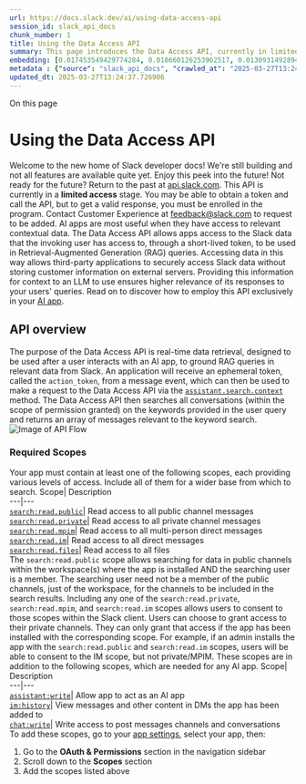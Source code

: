 ```yaml
---
url: https://docs.slack.dev/ai/using-data-access-api
session_id: slack_api_docs
chunk_number: 1
title: Using the Data Access API
summary: This page introduces the Data Access API, currently in limited access, allowing apps to retrieve contextual data securely for AI applications. Users must enroll in the program to obtain a valid response. The API aims to enhance Retrieval-Augmented Generation queries while ensuring data privacy.
embedding: [0.017453549429774284, 0.018660126253962517, 0.013093149289488792, -0.010172277688980103, 0.0381087101995945, -0.04740293323993683, -0.0333062969148159, 0.023355023935437202, -0.026066835969686508, 0.005492313299328089, 0.004136407747864723, -0.04174038767814636, -0.045945484191179276, 0.0007690433412790298, -0.012758652679622173, 0.021551132202148438, -0.02484831213951111, 0.024561600759625435, -0.008798453025519848, 0.0474507175385952, 0.04465528577566147, 0.041214749217033386, -0.02773931808769703, 0.040163472294807434, -0.037105221301317215, -0.039494480937719345, 0.008517715148627758, 0.048430316150188446, -0.018779590725898743, -0.031872738152742386, 0.005032380577176809, -0.013272344134747982, -0.04405796900391579, 0.033091261982917786, 0.02208871580660343, -0.0015933383256196976, -0.0190901942551136, 0.030558645725250244, -6.584466609638184e-05, -0.05380615219473839, -0.022817440330982208, -0.003745166352018714, -0.01569744385778904, 0.02392844669520855, -0.04530038312077522, -0.03287622705101967, -0.01975918747484684, 0.021371938288211823, -0.009658587165176868, -0.0015679524512961507, -0.065800242125988, 0.0026296800933778286, -0.030654216185212135, 0.008499795570969582, 0.0012961740139871836, 0.011743216775357723, -0.05136910825967789, -0.030702000483870506, -0.011796975508332253, 0.017035430297255516, -0.024513816460967064, 0.02285327948629856, -0.051225751638412476, 0.00470983050763607, -0.037774212658405304, -0.010638183914124966, -0.021109119057655334, 0.04214655980467796, 0.022626299411058426, 0.04262441396713257, 0.059205882251262665, 0.002528136596083641, -0.03457260504364967, -0.03457260504364967, -0.006773554254323244, -0.02647300995886326, -0.005946272984147072, 0.07440157979726791, -0.043150048702955246, -0.01696375198662281, 0.019066300243139267, 0.029985222965478897, -0.036340657621622086, -0.021813951432704926, -0.03459649533033371, 0.035743340849876404, -0.057485613971948624, -0.03966172784566879, 0.00930019747465849, -0.019986165687441826, -0.02931622974574566, 0.01425194088369608, -0.0612606480717659, -0.008804425597190857, 0.03720078989863396, 0.042696088552474976, 0.017716368660330772, 0.0018382375128567219, -0.010500800795853138, 0.07717312127351761, 0.02769153192639351, -0.04902763292193413, -0.029841868206858635, -0.06030494347214699, 0.043150048702955246, 0.009801942855119705, 0.027548177167773247, 0.021622810512781143, 0.00243853940628469, -0.022387374192476273, -0.09772076457738876, -0.023534219712018967, 0.003509226720780134, 0.014693954028189182, -0.024059856310486794, -0.002980602905154228, 0.0018845294835045934, -0.032637301832437515, 0.018480932340025902, -0.012997578829526901, -0.06599138677120209, 0.01960388571023941, 0.04083246737718582, 0.001960687106475234, 0.006887044291943312, -0.004064729902893305, -0.01305731013417244, -0.06121286004781723, -0.0421704538166523, 0.0035719447769224644, 0.050413403660058975, 0.03598226606845856, 0.053567226976156235, -0.08816372603178024, -0.03691408038139343, -0.031108176335692406, -0.043604008853435516, -0.019950328394770622, -0.03113206848502159, -0.023904554545879364, 0.030845357105135918, -0.01407274603843689, -0.010889056138694286, 0.023737305775284767, -0.07602627575397491, -0.01860039494931698, -0.024047909304499626, -0.023510325700044632, 0.012244961224496365, 0.029746297746896744, -0.011641672812402248, 0.008917915634810925, -0.03175327554345131, -0.003601810662075877, 0.0009646640392020345, -0.012639190070331097, -0.008661070838570595, 0.05332830175757408, -0.00738878920674324, -0.01788361743092537, -0.020535696297883987, 0.005337011069059372, -0.0049756355583667755, -0.028790593147277832, -0.04926655814051628, 0.02205287665128708, 0.016629254445433617, -0.04632776603102684, -0.05825017765164375, 0.022232072427868843, -0.05657769739627838, -0.03643622621893883, -0.0074843596667051315, -0.011498317122459412, 0.026186298578977585, -0.01619918830692768, 0.02036844752728939, 0.039805084466934204, -0.038371529430150986, -0.046399444341659546, -0.04857367277145386, 0.005110031459480524, -0.024776633828878403, -0.024059856310486794, -0.03650790452957153, 0.01655757799744606, -0.0031657705549150705, 0.034763745963573456, -0.006588386837393045, 0.021766165271401405, 0.027404820546507835, 0.03402307257056236, 0.028169384226202965, 0.03708132728934288, 0.005265333689749241, -0.01991448923945427, -0.013989121653139591, 0.025278380140662193, 0.025684554129838943, 0.0007246179739013314, 0.07153446972370148, -0.019412744790315628, 0.039351124316453934, -0.05103461071848869, 0.025684554129838943, -0.005199628882110119, 0.0070303999818861485, 0.009353956207633018, -0.05633876845240593, -0.005259360186755657, 0.0324222706258297, -0.07057876139879227, 0.026281869038939476, 0.05500078201293945, -0.08281178027391434, -0.007520198356360197, 0.005121977999806404, -0.021825896576046944, -0.006624225527048111, 0.0027819955721497536, -0.007185701746493578, 0.030439183115959167, 0.013989121653139591, -0.015255429781973362, 0.004829293582588434, 0.03528938069939613, 0.010351472534239292, -0.02977018989622593, 0.008446036837995052, 0.04011568799614906, 0.030104685574769974, 0.03419032320380211, -0.021168850362300873, -0.02205287665128708, 0.045180920511484146, -0.07043540477752686, 0.019795024767518044, -0.008894023485481739, 0.02397623285651207, 0.005447514820843935, 7.209781324490905e-05, -0.03519381210207939, 0.013523216359317303, 0.050317831337451935, 0.0037690589670091867, 0.00220259977504611, 0.008929862640798092, -0.04974440857768059, 0.05246816575527191, 0.011360934935510159, 0.040163472294807434, 0.011325095780193806, 0.026759721338748932, -0.013594893738627434, -0.020762676373124123, -0.031872738152742386, 0.003981105983257294, 0.021551132202148438, -0.018660126253962517, 0.021527240052819252, 0.027858780696988106, 0.030104685574769974, -0.016844289377331734, -0.0040049985982477665, -0.017871670424938202, -0.0007832295377738774, 0.007812882773578167, 0.014239993877708912, -0.03877770155668259, -0.01290200836956501, -0.05132132023572922, 0.047259580343961716, 0.055191922932863235, -0.014132477343082428, -0.038371529430150986, 0.00960482843220234, 0.004452984780073166, -0.012567511759698391, 0.0206790529191494, 0.02661636471748352, -0.0024176333099603653, 0.0043484545312821865, 0.007412681821733713, 0.048263069242239, 0.0068452320992946625, -0.00469788396731019, 0.022124554961919785, -0.027213679626584053, -0.015351000241935253, -0.024394351989030838, 0.008087648078799248, 0.0010251422645524144, 0.025182809680700302, -0.027309250086545944, 0.002404193626716733, 0.03571945056319237, 0.051894742995500565, -0.0026909050066024065, -0.003539092605933547, 0.0462321974337101, 0.019902542233467102, 0.015231537632644176, 0.0353371687233448, -0.038682132959365845, 0.030104685574769974, 0.020308716222643852, 0.00838033203035593, -0.007006507366895676, 0.038634348660707474, -0.0653223916888237, 0.023151937872171402, 0.05982708930969238, 0.01161180716007948, -0.04568266496062279, -0.023187775164842606, -0.008219056762754917, 0.0754050686955452, -0.017596906051039696, 0.02850388176739216, -0.0033389918971806765, -0.032685086131095886, -0.023558111861348152, -0.02589958719909191, -0.04434467852115631, -0.02397623285651207, -0.08510547131299973, -0.016438113525509834, 0.006152346730232239, -0.02158697135746479, -0.030917035415768623, 0.07292024046182632, -0.029340121895074844, -0.017955295741558075, 0.008547580800950527, -0.02828884869813919, -0.006206104997545481, 0.004712816793471575, 0.022160394117236137, -0.003589864354580641, 0.05294601991772652, 0.03930334001779556, -0.04262441396713257, -0.036961864680051804, -0.020141469314694405, -0.012890062294900417, 0.042791660875082016, -0.056052058935165405, -0.012023954652249813, -0.008673016913235188, 0.0281932782381773, -0.03067810833454132, -0.04592159390449524, -0.0009011992951855063, -0.027715425938367844, -0.04862145707011223, -0.0024803513661026955, -0.025111131370067596, -0.05901474133133888, -0.026592472568154335, 0.006713822949677706, -0.06025715544819832, -0.03956615924835205, 0.028217170387506485, -0.011641672812402248, 0.026831399649381638, -0.04006790369749069, -0.0034494951833039522, -0.06584803014993668, 0.017083214595913887, -0.0130812032148242, 0.059970445930957794, -0.014729793183505535, 0.01793140172958374, -0.03536105901002884, -0.016438113525509834, -0.0037780185230076313, -0.032278914004564285, 0.012483887374401093, 0.00798013061285019, 0.026234082877635956, 0.002852180041372776, 0.015291268937289715, -0.015076235868036747, 0.0003686554846353829, 0.03464428335428238, 0.007783017121255398, -0.028742806985974312, 0.00421704538166523, -0.032995693385601044, 0.03184884786605835, -0.007257379591464996, -0.015255429781973362, 0.005104058422148228, 0.005372850224375725, -0.00782482884824276, -0.01793140172958374, 0.03366468474268913, 0.011540129780769348, 0.07593070715665817, -0.030415289103984833, 0.01604388654232025, 0.01879153586924076, -0.012937847524881363, -0.016844289377331734, -0.014144424349069595, -0.040713004767894745, -0.0033748308196663857, -0.020655158907175064, 0.005814863368868828, 0.031323209404945374, 0.008977647870779037, 0.027667639777064323, 0.02158697135746479, 0.015410732477903366, 0.0061762393452227116, -0.005363890435546637, 0.038275957107543945, 0.0523248128592968, -0.0025176836643368006, 0.012340531684458256, 0.0320877730846405, -0.060878366231918335, -0.033760253340005875, -0.043102264404296875, -0.015530195087194443, 0.015888584777712822, 0.08281178027391434, -0.009043351747095585, 0.03631676360964775, -0.060018230229616165, -0.015004557557404041, -0.014060799963772297, 0.0588236004114151, -0.016987644135951996, -0.010309659875929356, 0.013212611898779869, -0.002281744033098221, 0.0071677821688354015, -0.02580401673913002, 0.0014634222025051713, 0.030654216185212135, -0.021658649668097496, -0.03067810833454132, -0.01996227353811264, -0.027954351156949997, 0.02143166959285736, -0.03992454707622528, -0.044989779591560364, -0.012890062294900417, 0.03901663050055504, -0.047570183873176575, -0.03524159640073776, 0.023426702246069908, 0.03743971511721611, -0.02955515682697296, -0.05079568549990654, 0.0003027641505468637, -0.0010184224229305983, 0.008696909062564373, 0.02692696824669838, 0.005098085384815931, -0.029937438666820526, -0.02453770861029625, 0.030200256034731865, -0.012304693460464478, -0.005632682237774134, -0.0010774072725325823, -0.016175296157598495, -0.0020682038739323616, 0.015052342787384987, 0.023139990866184235, -0.01910213939845562, 0.014729793183505535, 0.021359991282224655, -0.029077304527163506, -0.03505045548081398, 0.006188185419887304, -0.018050866201519966, -0.007209594361484051, -0.00027121842140331864, 0.006128454115241766, 0.029794082045555115, -0.016031939536333084, 0.014287779107689857, 0.07841554284095764, 0.023904554545879364, 0.011713351123034954, -0.01758495904505253, 0.006761608179658651, 0.0032344618812203407, -0.0701964795589447, 0.004623219836503267, 0.03311515599489212, -0.011892545968294144, 0.0013006537919864058, -0.0036137569695711136, -0.00873872172087431, -0.015124021098017693, 0.013833819888532162, 0.0031030524987727404, -0.013439591974020004, -0.023426702246069908, -0.019460529088974, 0.08668237924575806, -0.017381872981786728, 0.00909113697707653, -0.02783488854765892, -0.00361973000690341, -0.016366437077522278, 0.03203998878598213, -0.010954760946333408, 0.004411172587424517, 0.018719857558608055, 0.013069256208837032, -0.03490709885954857, 0.022470997646450996, -0.009789995849132538, 0.04659058526158333, 0.009718318469822407, -0.017441604286432266, 0.025565089657902718, 0.004656071774661541, 0.03342575952410698, -0.019842810928821564, 0.002026391914114356, 0.015028450638055801, -0.04353233054280281, -0.03942280262708664, 0.0009885566541925073, -0.0190901942551136, 0.009347982704639435, -0.0182420052587986, 0.023092204704880714, 0.014861201867461205, -0.009288251399993896, -0.015816906467080116, -0.011880598962306976, -0.004688924178481102, -0.04002011939883232, -0.0011222059838473797, -0.0038168441969901323, 0.01960388571023941, 0.029220659285783768, 0.019974220544099808, -0.007956238463521004, -6.976455188123509e-05, -0.026186298578977585, 0.00232355622574687, 0.04487031698226929, -0.00017098148236982524, 0.004115501884371042, -0.0015843785367906094, 0.04424910992383957, -0.01201200857758522, 0.021598918363451958, 0.04697286710143089, -0.026138512417674065, -0.037917569279670715, 0.01844509318470955, -0.03603005409240723, -0.01711905375123024, 0.00666603771969676, 0.0332346186041832, -0.002849193522706628, -0.00738878920674324, 0.027357036247849464, 0.02118079736828804, 0.0007287245243787766, -0.00039124145405367017, 0.010393284261226654, -0.016688985750079155, 0.004148354288190603, -0.004420132376253605, -0.012830330058932304, 0.016235027462244034, 0.005510232876986265, -0.03180105984210968, -0.000892239564564079, 0.013833819888532162, 0.011552075855433941, -0.019878650084137917, -0.02752428501844406, 0.002843220252543688, 0.04577823728322983, -0.008248923346400261, -0.018827375024557114, -0.036603476852178574, 0.04068911075592041, 0.01416831649839878, -0.007663554046303034, 0.030702000483870506, 0.003419629530981183, 0.004626206122338772, -0.0014066773001104593, -0.03775032237172127, 0.01935301162302494, 0.026831399649381638, -0.008213084191083908, -0.004900971427559853, 0.01900656893849373, 0.031466566026210785, 0.0002721517230384052, -0.0008063755230978131, 0.011850733309984207, -0.014825363643467426, 0.031108176335692406, 0.016533683985471725, -0.012328585609793663, 0.03595837578177452, 0.013547108508646488, 0.009784023277461529, -0.006803419906646013, -0.028742806985974312, -0.017178785055875778, -0.006212078034877777, 0.035480521619319916, -0.04238548502326012, -0.0037242602556943893, 0.02869502268731594, 0.010387311689555645, -0.023175830021500587, -0.02773931808769703, 0.005226507782936096, 0.030009115114808083, 0.016497846692800522, 0.005967178847640753, -0.0038735889829695225, -0.057628970593214035, -0.00623597064986825, -0.01272281352430582, -0.00045545282773673534, 0.020284824073314667, 0.051512461155653, 2.3647615307709202e-05, 0.0030059886630624533, 0.0015321135288104415, 0.02347448654472828, 0.0018860227428376675, 0.02057153545320034, 0.002048791153356433, 0.0006884057656861842, 0.03215945139527321, 0.027237573638558388, -0.05901474133133888, 0.026759721338748932, -0.004769561812281609, -0.010088653303682804, -0.03022414818406105, -0.007992077618837357, 0.022232072427868843, -0.014299726113677025, -0.020081736147403717, 0.036603476852178574, 0.0007395508582703769, 0.03880159556865692, -0.020989656448364258, -0.024358514696359634, -0.018110597506165504, -0.00636140676215291, 0.024657171219587326, -0.007693419698625803, 0.02525448612868786, 0.00333301885984838, -0.018062811344861984, -0.018612341955304146, 0.02366562746465206, -0.00044649309711530805, 0.009126976132392883, 0.030869249254465103, 0.016856234520673752, -0.04002011939883232, 0.030558645725250244, 0.023582004010677338, 0.026401331648230553, 0.007102077826857567, -0.014717846177518368, -0.008213084191083908, -0.034309785813093185, 0.025469519197940826, 0.005235467571765184, -0.004282750189304352, -0.019424689933657646, -0.039542265236377716, -0.020177306607365608, 0.019066300243139267, -0.010650129988789558, 0.05022226274013519, 0.049505483359098434, 0.03896884247660637, -0.009843754582107067, -0.0055908700451254845, -0.01262724306434393, 0.0044798641465604305, -0.020750729367136955, 0.007269326131790876, 0.0190901942551136, 0.00843409076333046, 0.01702348329126835, 0.0022981702350080013, -0.06307648867368698, -0.0069646951742470264, 0.03048696741461754, 0.009568989276885986, -0.019902542233467102, -0.005038353614509106, 0.009921405464410782, 0.015530195087194443, -0.0221006628125906, 0.05146467685699463, -0.024358514696359634, -0.016999591141939163, -0.002381794387474656, -0.003210569266229868, 0.052802663296461105, 0.009234492667019367, -0.0009863167069852352, -0.014574490487575531, -0.018206167966127396, -0.023904554545879364, -0.01599610038101673, -0.01799113303422928, -0.030295826494693756, -0.03820427879691124, 0.01249583438038826, -0.015470463782548904, -0.026950862258672714, 0.03657958284020424, 0.011062277480959892, 0.0012050834484398365, 0.033043477684259415, 0.017489388585090637, -0.004676978103816509, -0.0012386824237182736, -0.04441635683178902, -0.013559054583311081, -0.003858656156808138, -0.051942531019449234, 0.027094217017292976, -0.02635354734957218, 0.004276776686310768, 0.026066835969686508, -0.0237253587692976, -0.014861201867461205, 0.04494199529290199, -0.015052342787384987, -0.033497437834739685, -0.01508818194270134, 0.023641735315322876, -0.00970039889216423, 0.012937847524881363, -0.00939576793462038, 0.007639661431312561, 0.017608851194381714, -0.04876481369137764, 0.029937438666820526, 0.02647300995886326, -0.03280455246567726, -0.01656952314078808, -0.016796503216028214, 0.023283345624804497, 0.0007705366006121039, 0.03175327554345131, -0.033186834305524826, 0.015255429781973362, -0.012842277064919472, -0.027500391006469727, -0.0038168441969901323, -0.043604008853435516, 0.02702253870666027, 0.02103744074702263, -0.024035964161157608, 0.008183218538761139, 0.0023310226388275623, -0.0257562305778265, 0.03402307257056236, -0.022578515112400055, 0.0062957024201750755, -0.025636767968535423, 0.028527773916721344, -0.04534817114472389, 0.012364424765110016, 0.0070961047895252705, -0.013571001589298248, -0.0021652677096426487, 0.0020458046346902847, -0.007992077618837357, -0.02346254140138626, -0.031514350324869156, -0.01971140131354332, -0.0015918449498713017, -0.0344531424343586, -0.0076575810089707375, -0.006421138532459736, -0.02809770777821541, -0.03012857772409916, -0.001101299887523055, 0.016880126670002937, -0.1018780767917633, -0.02468106336891651, 0.009413687512278557, -0.010494828224182129, 0.03545663133263588, 0.025684554129838943, 0.036603476852178574, 0.03438146412372589, 0.03720078989863396, -0.011689458042383194, 0.02280549518764019, -0.036245085299015045, 0.011528183706104755, -0.008971674367785454, 0.01910213939845562, 0.028838377445936203, -0.007281272206455469, 0.022721869871020317, 0.011414693668484688, 0.004372347146272659, -0.00708415824919939, -0.0050084879621863365, -0.012047847732901573, 0.05815460905432701, 0.0014768618857488036, -0.027213679626584053, 0.0063494606874883175, 0.031060390174388885, 0.0356716625392437, -0.00427976343780756, 0.000684299215208739, -0.0005077178939245641, -0.04231381043791771, 0.012925900518894196, -0.032326698303222656, 0.020440125837922096, -0.005337011069059372, -0.005919393617659807, 0.006474896799772978, -0.02119274251163006, 0.002195133361965418, 0.005814863368868828, 0.04365179315209389, 0.006916909944266081, 0.0174296572804451, 0.002289210446178913, -0.01046496257185936, 0.010727780871093273, -0.002468405058607459, 0.020750729367136955, 0.015625765547156334, 0.013797980733215809, 0.046805620193481445, 0.01000502984970808, 0.002849193522706628, 0.010267848148941994, 0.001957700587809086, 0.0352654904127121, 0.006970668211579323, 0.005277279764413834, 0.0065406016074121, 0.0020906031131744385, 0.0290056262165308, 0.017286302521824837, 0.004157313611358404, 0.0018890092615038157, -0.0022011063992977142, 0.0017008549766615033, -0.0014343031216412783, -0.012459995225071907, -0.01599610038101673, -0.0065406016074121, 0.007962211966514587, 0.03017636388540268, 0.02041623368859291, 0.0037600991781800985, 0.02361784316599369, 0.022638246417045593, -0.002765569370239973, -0.04800025001168251, 0.05418843403458595, -0.013941336423158646, 0.01656952314078808, 0.04195541888475418, -0.0257562305778265, 0.01102643832564354, 0.003085132921114564, -0.016593417152762413, -0.030009115114808083, -0.037821996957063675, 0.06364990770816803, -0.013391806744039059, 0.027189787477254868, -0.01691596582531929, -0.015410732477903366, 0.01854066364467144, 0.01585274562239647, 0.02692696824669838, 0.041214749217033386, -0.005017447751015425, 0.043412867933511734, 0.014192209579050541, 0.023080259561538696, -0.011372881010174751, -0.01924549601972103, 0.0014708887320011854, 0.011092143133282661, -0.019281335175037384, -0.007550064008682966, 0.03368857875466347, 0.00546244764700532, 0.01960388571023941, -0.02458549290895462, 0.006749661639332771, -0.017859725281596184, 0.018218113109469414, 0.03516991809010506, -0.017955295741558075, -0.004494796972721815, 0.0018531704554334283, 0.010530667379498482, -0.019878650084137917, -0.0328284427523613, 0.033401865512132645, 0.011295230127871037, -0.026042941957712173, 0.05858467519283295, -0.021778112277388573, -0.014849255792796612, -0.003592850873246789, 0.01422804780304432, 0.007000534329563379, -0.024800527840852737, 0.0031687570735812187, -0.0381803885102272, -0.009664559736847878, 0.04795246571302414, -0.011056303977966309, -0.03311515599489212, 0.011564021930098534, -0.02072683721780777, 0.015446570701897144, 0.022005092352628708, 0.020953817293047905, -0.02864723652601242, 0.028049921616911888, -0.016593417152762413, 0.02828884869813919, -0.01062026433646679, -0.0009019459248520434, 0.011653619818389416, -0.030606430023908615, -0.0020607374608516693, 0.042791660875082016, -0.032326698303222656, 0.017716368660330772, -0.02855166606605053, -0.0118626793846488, -0.04047407954931259, 0.006023923866450787, 0.010608318261802197, 0.03442924842238426, 0.025206701830029488, 0.003350938204675913, 0.02144361473619938, 0.0033121127635240555, -0.02341475524008274, 0.035384953022003174, -0.005994058214128017, 0.018875161185860634, 0.02427488937973976, 0.005211574956774712, 0.03657958284020424, 0.0172265712171793, 0.006552547682076693, 0.03846709802746773, 0.025206701830029488, 0.011844760738313198, -0.003177716862410307, -0.002822314389050007, -0.044273003935813904, 0.010918921791017056, -0.013535162433981895, 0.014956772327423096, 0.022733816877007484, -0.021061334758996964, -0.012149390764534473, 0.008655097335577011, -0.02991354465484619, -0.014407242648303509, 0.0026490928139537573, 0.03937501832842827, 0.021204689517617226, 0.01763274520635605, -0.025971265509724617, -0.021861735731363297, 0.0003481227613519877, -0.025111131370067596, -0.0466383695602417, 0.015207644551992416, -0.004028891213238239, 0.05992266163229942, 0.001041568350046873, -0.016187241300940514, -0.008428117260336876, 0.023689521476626396, -0.041835956275463104, 0.018528716638684273, 0.01919770985841751, 0.016593417152762413, -0.016366437077522278, -0.016533683985471725, -0.03067810833454132, -0.015589926391839981, -0.0075918762013316154, -0.008876103907823563, -0.0298179741948843, -0.020535696297883987, -0.010883082635700703, -0.028623344376683235, -0.0381803885102272, -0.020643213763833046, -0.011092143133282661, -0.004530635662376881, -0.009873620234429836, 0.018050866201519966, 0.013200665824115276, -0.005802917294204235, -0.0036077836994081736, 0.0059074475429952145, 0.04367568716406822, 0.010781539604067802, -0.034620389342308044, -0.0077949631959199905, 0.016832342371344566, -0.01515985932201147, 0.0028775660321116447, -0.0013133467873558402, 0.03603005409240723, 0.020643213763833046, 0.01605583168566227, 0.05299380421638489, -0.06570467352867126, -0.013391806744039059, -0.0005719293258152902, 0.012985632754862309, 0.04236159473657608, 0.023498380556702614, 0.01422804780304432, -0.009682479314506054, 0.021252475678920746, 0.009778049774467945, 0.04214655980467796, -0.004073689691722393, 0.0277871023863554, -0.004390266723930836, 0.019771132618188858, 0.01574522815644741, -0.010632210411131382, -0.014670060947537422, 0.01216133777052164, 0.05562199279665947, -0.016581470146775246, -0.014419188722968102, -0.002577414968982339, -0.0063494606874883175, 0.011964223347604275, 0.012029928155243397, 0.007759124506264925, 0.03693797066807747, 0.021252475678920746, 0.02742871455848217, -0.0031956362072378397, 0.03758307173848152, -0.012131472118198872, -0.011743216775357723, -0.037153005599975586, 0.018253952264785767, -0.004375333897769451, -0.01808670349419117, -0.013427645899355412, -0.025827908888459206, -0.01524348370730877, -0.023139990866184235, 0.001220762962475419, 0.00285665993578732, 0.020284824073314667, -0.007060265634208918, 0.005531138740479946, -0.016079725697636604, 0.025875695049762726, 0.02769153192639351, -0.0002680452016647905, -0.002322062849998474, -0.003473387798294425, -0.015613819472491741, 0.017537174746394157, 0.017847778275609016, 0.021563079208135605, -0.012997578829526901, -0.007143889553844929, 0.014204155653715134, -0.01536294724792242, 0.010351472534239292, 0.027237573638558388, -0.01206576731055975, -0.0055908700451254845, -0.01752522774040699, 0.05251595377922058, 0.021802004426717758, -0.0466383695602417, 0.005423622205853462, 0.04969662427902222, 0.008726774714887142, 0.010142412036657333, -0.008876103907823563, -0.06603916734457016, -0.015828853473067284, 0.011283284053206444, -0.014861201867461205, 0.0028551665600389242, 0.037965353578329086, 0.01727435551583767, 0.025971265509724617, 0.017656637355685234, -0.0044679176062345505, 0.03235059231519699, -0.003864629426971078, -0.01249583438038826, -0.010883082635700703, 0.024919990450143814, -0.003598824143409729, -0.009598854929208755, 0.025230593979358673, -0.042696088552474976, 0.00896570086479187, -0.037821996957063675, 0.009736238047480583, 0.018707912415266037, -0.017764154821634293, -0.011826841160655022, 0.0037899648305028677, -0.015303215011954308, 0.009778049774467945, 0.022064823657274246, -0.0069766417145729065, 0.025565089657902718, -0.009598854929208755, -0.0025893612764775753, 0.0009631707798689604, 0.06274198740720749, -0.01475368533283472, -0.015207644551992416, 0.021551132202148438, -0.005142883863300085, -0.002619227161630988, 0.017381872981786728, 0.019436636939644814, -0.023641735315322876, -0.03454871103167534, -0.01323650497943163, 0.003000015625730157, 0.03600616008043289, -0.0024027004837989807, -0.012890062294900417, -0.037917569279670715, -0.02189757488667965, 0.029268445447087288, 0.021551132202148438, -0.00850576814264059, 0.011820867657661438, 0.047474611550569534, 0.003999025095254183, 0.0030164418276399374, -0.007765097543597221, -0.031179852783679962, 0.03301958367228508, -0.023020528256893158, 0.018612341955304146, -0.005262346938252449, -0.006152346730232239, -0.016330597922205925, 0.00014074239879846573, 0.017107106745243073, -0.040211260318756104, -0.02910119667649269, 0.008547580800950527, 0.008708855137228966, 0.0074843596667051315, -0.0041244616732001305, 0.020189253613352776, -0.007609795778989792, 0.03244616091251373, -0.006904963869601488, -0.04073689505457878, -0.004781508352607489, 0.01229274645447731, -0.047928571701049805, -0.0016202174592763186, 0.009055298753082752, -0.01219120342284441, 0.021395830437541008, 0.03603005409240723, -0.014634222723543644, -0.004569461103528738, 0.004948756191879511, 0.0024221132043749094, 0.04606494680047035, -0.00601795082911849, -0.018887106329202652, -0.025588983669877052, 0.03595837578177452, -0.006546574644744396, 0.015374893322587013, -0.018552610650658607, -0.04902763292193413, 0.0032016094774007797, 0.004778521601110697, 0.0015530195087194443, -0.009138922207057476, -0.009682479314506054, 0.024107640609145164, 0.009210600517690182, 0.022494889795780182, 0.014156370423734188, 0.006439057644456625, 0.016593417152762413, 0.005453487858176231, 0.033354081213474274, 0.0047187902964651585, -0.002020418643951416, 0.013188719749450684, 0.005734225735068321, -0.017035430297255516, -0.015446570701897144, -0.007215567398816347, -0.001688908669166267, -0.00529519934207201, 0.004638152662664652, 0.02052375115454197, -0.03237448260188103, -0.02656858041882515, 0.018170328810811043, 0.06412775814533234, 0.023283345624804497, 0.021097172051668167, -0.0021592944394797087, 0.014813416637480259, 0.025541197508573532, -0.003745166352018714, -0.011922411620616913, 0.021144958212971687, -0.020464017987251282, -0.01432361826300621, -0.024143479764461517, 0.022220125421881676, -0.02635354734957218, -0.011492344550788403, 0.021575024351477623, 0.012985632754862309, 0.0033180860336869955, -0.00492785032838583, -0.013833819888532162, 0.020284824073314667, -0.008057782426476479, 0.01910213939845562, -0.011725297197699547, -0.006313621532171965, 0.0018292778404429555, -0.05141689255833626, 0.015625765547156334, -0.005477380473166704, -0.02092992514371872, 0.021981200203299522, -0.05332830175757408, 0.01975918747484684, 0.027237573638558388, -0.01883932203054428, 0.009497311897575855, 0.022817440330982208, -0.019317174330353737, -0.008416171185672283, 0.024442138150334358, -0.006564494222402573, -0.004665031563490629, -0.0052205347456038, 0.013582947663962841, -0.03180105984210968, 0.019161870703101158, -0.03311515599489212, -0.019329119473695755, 0.021730326116085052, 0.0029507370200008154, -0.023593951016664505, 0.0014126504538580775, -0.007502278778702021, -0.005038353614509106, 0.009103083983063698, 0.0056565748527646065, 0.014275833033025265, -0.012071739882230759, 0.011307177133858204, -0.003990065306425095, 0.022279856726527214, 0.014789524488151073, -0.034620389342308044, -0.003094092709943652, -0.00571331987157464, -0.013451538048684597, 0.0010848736856132746, -0.003981105983257294, -0.027548177167773247, -0.04293501749634743, -0.016366437077522278, 0.043054480105638504, -0.00470983050763607, 0.011378854513168335, 0.028742806985974312, -0.010506774298846722, 0.026019049808382988, -0.0027177841402590275, 0.010608318261802197, 0.014562544412910938, 0.010112546384334564, 0.007024426944553852, -0.021825896576046944, -0.029483478516340256, 0.010602344758808613, -0.009533150121569633, -0.00012160964251961559, -0.010793485678732395, -0.020965764299035072, 0.007018453441560268, -0.006107547786086798, 0.025206701830029488, 0.03839541971683502, -0.008661070838570595, -0.00682133948430419, -0.011313149705529213, 0.03942280262708664, -0.010584425181150436, -0.021312206983566284, 0.014120531268417835, -0.03144267201423645, 0.02886226959526539, -0.004375333897769451, 0.013355967588722706, -0.009873620234429836, 0.021407777443528175, 0.028312740847468376, 0.0003242301463615149, 0.00766952708363533, -0.030702000483870506, 0.019185764715075493, -0.014741739258170128, 0.039637837558984756, -0.013344021514058113, -0.004312615841627121, 0.005390769802033901, 0.0004214805376250297, -0.023044420406222343, 0.005071206018328667, 0.002770049264654517, 0.009634694084525108, 0.018062811344861984, 0.030845357105135918, 0.004133420996367931, 0.01272281352430582, -0.00601795082911849, -0.046566691249608994, -0.011516236700117588, -0.0025669620372354984, -0.0006716062780469656, -0.04140589013695717, 0.0031359049025923014, 0.009634694084525108, 0.0172265712171793, 0.018516771495342255, 0.013821873813867569, -0.01579301431775093, 0.03285233676433563, -0.016724824905395508, -0.002399713732302189, -0.016700932756066322, -0.01660536229610443, 0.009915431961417198, -0.006415165029466152, -0.0064689237624406815, 0.006504762452095747, 0.0011558049591258168, -0.007054292596876621, 0.015888584777712822, 0.021933414041996002, 0.007711339276283979, 0.0104410694912076, 0.01955609954893589, 0.021610863506793976, -0.0029850827995687723, -0.008511741645634174, 0.019926434382796288, 0.011098116636276245, 0.01114590186625719, 0.030654216185212135, -0.034214213490486145, 0.005782010965049267, -0.005695400293916464, -0.017919456586241722, -0.003861642675474286, 0.03153824433684349, 0.039136093109846115, -0.04864535108208656, -0.004518689587712288, 0.024406298995018005, -0.018970731645822525, -0.009342010132968426, 0.004832279868423939, -0.008093620650470257, 0.0057760379277169704, -0.03681850805878639, 0.029387908056378365, -0.010220062918961048, 0.016784556210041046, 0.00470983050763607, 0.014275833033025265, 0.006707849912345409, 0.00608066888526082, 0.0037332200445234776, 0.002259344793856144, -0.0029596968088299036, -0.028169384226202965, -0.02936401590704918, 0.04458360746502876, 0.023844823241233826, -0.0073648965917527676, 0.0032852336298674345, 0.005316105205565691, 0.011396774090826511, 0.006158319767564535, 0.03803703188896179, -0.0004995048511773348, 0.03139488771557808, 0.008207110688090324, -0.01493288017809391, -0.026950862258672714, 0.000742164149414748, -0.006307648494839668, 0.006319595035165548, 0.01986670307815075, 0.0037033541593700647, -0.005235467571765184, 0.01605583168566227, -0.011104089207947254, 0.037463609129190445, 0.00586862163618207, 0.0072514065541327, 0.039542265236377716, -0.01858844980597496, 0.03490709885954857, -0.0008287748205475509, -0.017501335591077805, -0.005325064994394779, 0.0026072808541357517, 0.02322361432015896, -0.04037850722670555, 0.022566568106412888, 0.03846709802746773, 0.0024295796174556017, -0.04200320318341255, -0.024752741679549217, -0.016031939536333084, 0.0005838756333105266, 0.003383790608495474, 0.019388850778341293, -0.01305731013417244, 0.04637555032968521, 0.0223037488758564, 0.008786506950855255, -0.020511804148554802, 0.02661636471748352, 0.008320600725710392, 0.04238548502326012, 0.03175327554345131, 0.03089314140379429, -0.0336407907307148, 0.007932345382869244, 0.01373824942857027, 0.0026640258729457855, 0.008828318677842617, -0.0012095632264390588, -0.011414693668484688, -0.03072589449584484, 0.009479392319917679, -0.0017068281304091215, -0.015028450638055801, 0.028814485296607018, 0.021527240052819252, 0.011671539396047592, 0.009168787859380245, -0.008236976340413094, -0.031227638944983482, 0.03798924759030342, 0.038729917258024216, 0.019783079624176025, 0.017549119889736176, -0.04835863783955574, 0.004028891213238239, -0.014180262573063374, -0.014885094948112965, 0.010757646523416042, 0.004712816793471575, -0.01599610038101673, -0.007496305741369724, -0.00493979686871171, 0.022494889795780182, -0.005566977430135012, 0.01041120383888483, -0.01160583458840847, -0.008971674367785454, -0.0055371117778122425, 0.02225596457719803, -0.0174296572804451, -0.02002200484275818, 0.013690464198589325, -0.04384293407201767, 0.008846238255500793, 0.0003156437596771866, -0.010375364683568478, -0.0003350564802531153, -0.0019636736251413822, -0.030248042196035385, 0.021455561742186546, -0.003915401175618172, 0.019986165687441826, 0.00738878920674324, 0.02255462110042572, -0.024752741679549217, -0.00666603771969676, 0.021144958212971687, 0.009079190902411938]
metadata : {"source": "slack_api_docs", "crawled_at": "2025-03-27T13:24:36.033911", "url_path": "/ai/using-data-access-api", "chunk_size": 4497}
updated_dt: 2025-03-27T13:24:37.726906
---
```

On this page
# Using the Data Access API
Welcome to the new home of Slack developer docs!
We're still building and not all features are available quite yet. Enjoy this peek into the future!
Not ready for the future? Return to the past at [api.slack.com](https://api.slack.com/docs).
This API is currently in a **limited access** stage.
You may be able to obtain a token and call the API, but to get a valid response, you must be enrolled in the program. Contact Customer Experience at feedback@slack.com to request to be added.
AI apps are most useful when they have access to relevant contextual data. The Data Access API allows apps access to the Slack data that the invoking user has access to, through a short-lived token, to be used in Retrieval-Augmented Generation (RAG) queries. Accessing data in this way allows third-party applications to securely access Slack data without storing customer information on external servers. Providing this information for context to an LLM to use ensures higher relevance of its responses to your users' queries. Read on to discover how to employ this API exclusively in your [AI app](https://docs.slack.dev/ai/developing-ai-apps).
## API overview[​](https://docs.slack.dev/ai/using-data-access-api#overview "Direct link to API overview")
The purpose of the Data Access API is real-time data retrieval, designed to be used after a user interacts with an AI app, to ground RAG queries in relevant data from Slack. An application will receive an ephemeral token, called the `action_token`, from a message event, which can then be used to make a request to the Data Access API via the [`assistant.search.context`](https://docs.slack.dev/reference/methods/assistant.search.context) method. The Data Access API then searches all conversations (within the scope of permission granted) on the keywords provided in the user query and returns an array of messages relevant to the keyword search.
![Image of API Flow](https://docs.slack.dev/assets/images/data_access_api_flow-5e12ba687d4f1c4b797025ab4ff2146e.png)
### Required Scopes[​](https://docs.slack.dev/ai/using-data-access-api#required-scopes "Direct link to Required Scopes")
Your app must contain at least one of the following scopes, each providing various levels of access. Include all of them for a wider base from which to search.
Scope| Description  
---|---  
[`search:read.public`](https://docs.slack.dev/reference/scopes/search.read.public)| Read access to all public channel messages  
[`search:read.private`](https://docs.slack.dev/reference/scopes/search.read.private)| Read access to all private channel messages  
[`search:read.mpim`](https://docs.slack.dev/reference/scopes/search.read.mpim)| Read access to all multi-person direct messages  
[`search:read.im`](https://docs.slack.dev/reference/scopes/search.read.im)| Read access to all direct messages  
[`search:read.files`](https://docs.slack.dev/reference/scopes/search.read.files)| Read access to all files  
The `search:read.public` scope allows searching for data in public channels within the workspace(s) where the app is installed AND the searching user is a member. The searching user need not be a member of the public channels, just of the workspace, for the channels to be included in the search results.
Including any one of the `search:read.private`, `search:read.mpim`, and `search:read.im` scopes allows users to consent to those scopes within the Slack client. Users can choose to grant access to their private channels. They can only grant that access if the app has been installed with the corresponding scope. For example, if an admin installs the app with the `search:read.public` and `search:read.im` scopes, users will be able to consent to the IM scope, but not private/MPIM.
These scopes are in addition to the following scopes, which are needed for any AI app.
Scope| Description  
---|---  
[`assistant:write`](https://docs.slack.dev/reference/scopes/assistant.write)| Allow app to act as an AI app  
[`im:history`](https://docs.slack.dev/reference/scopes/im.history)| View messages and other content in DMs the app has been added to  
[`chat:write`](https://docs.slack.dev/reference/scopes/chat.write)| Write access to post messages channels and conversations  
To add these scopes, go to your [app settings](https://api.slack.com/apps), select your app, then:
  1. Go to the **OAuth & Permissions** section in the navigation sidebar
  2. Scroll down to the **Scopes** section
  3. Add the scopes listed above